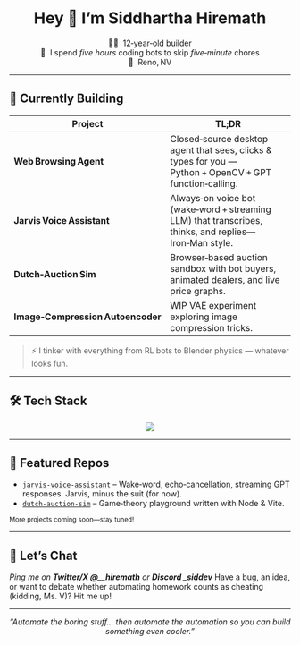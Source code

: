 <!-- PROFILE README for https://github.com/siddharthahiremath -->

<h1 align="center">Hey&nbsp;👋&nbsp;I’m&nbsp;Siddhartha&nbsp;Hiremath</h1>

<p align="center">
  🧑‍💻 &nbsp;12‑year‑old builder<br/>
  🤖 &nbsp;I spend <em>five hours</em> coding bots to skip <em>five‑minute</em> chores<br/>
  📍 &nbsp;Reno, NV
</p>

---

## 🚀 Currently Building

| Project                           | TL;DR                                                                                                   |
| --------------------------------- | ------------------------------------------------------------------------------------------------------- |
| **Web Browsing Agent**            | Closed‑source desktop agent that sees, clicks & types for you — Python + OpenCV + GPT function‑calling. |
| **Jarvis Voice Assistant**        | Always‑on voice bot (wake‑word + streaming LLM) that transcribes, thinks, and replies—Iron‑Man style.   |
| **Dutch‑Auction Sim**             | Browser‑based auction sandbox with bot buyers, animated dealers, and live price graphs.                 |
| **Image‑Compression Autoencoder** | WIP VAE experiment exploring image compression tricks.                                                  |

> ⚡ I tinker with everything from RL bots to Blender physics — whatever looks fun.

---

## 🛠 Tech Stack

<p align="center">
  <img src="https://skillicons.dev/icons?i=python,js,cpp,react,html,pytorch,opencv,blender,githubactions,bash"/>
</p>

---

## 🌟 Featured Repos

* [`jarvis-voice-assistant`](https://github.com/siddharthahiremath/jarvis-voice-assistant) – Wake‑word, echo‑cancellation, streaming GPT responses. Jarvis, minus the suit (for now).
* [`dutch-auction-sim`](https://github.com/siddharthahiremath/dutch-auction-sim) – Game‑theory playground written with Node & Vite.

<sub>More projects coming soon—stay tuned!</sub>

---

## 💬 Let’s Chat

*Ping me on **Twitter/X @\_\_hiremath** or **Discord \_siddev***
Have a bug, an idea, or want to debate whether automating homework counts as cheating (kidding, Ms. V)? Hit me up!

---

<p align="center"><i>“Automate the boring stuff… then automate the automation so you can build something even cooler.”</i></p>
